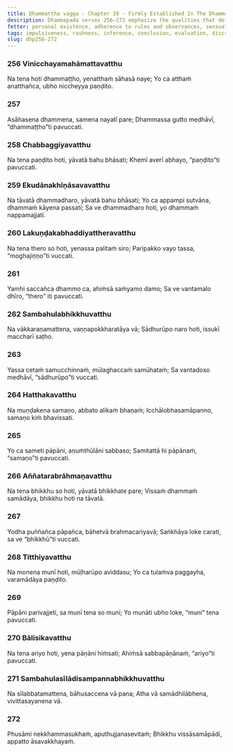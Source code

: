 ```yaml
---
title: Dhammaṭṭha vagga - Chapter 19 - Firmly Established In The Dhamma
description: Dhammapada verses 256–272 emphasize the qualities that define true wisdom, nobility, and spiritual attainment. These verses critique superficial markers such as age, outward appearance, or rituals. The chapter underscores the importance of avoiding harm, evaluating actions with discernment, and striving for the complete elimination of mental defilements.
fetter: personal existence, adherence to rules and observances, sensual desire, ill-will, conceit, ignorance
tags: impulsiveness, rashness, inference, conclusion, evaluation, discrimination, benefit, harm, wise, Dhamma, impartial, discernment, peace, animosity, fear, negligence, elder, vain, non-violence, restraint, discipline, defilements, elder, envy, miserliness, deceit, ill-will, renunciant, longing, desire, greed, injury, harm, merit, demerit, wisdom, understanding, delusion, confusion, rules and observances, mental composure, taints, dhp
slug: dhp256-272
---
```


### 256 Vinicchayamahāmattavatthu

Na tena hoti dhammaṭṭho,
yenatthaṁ sāhasā naye;
Yo ca atthaṁ anatthañca,
ubho niccheyya paṇḍito.

### 257

Asāhasena dhammena,
samena nayatī pare;
Dhammassa gutto medhāvī,
“dhammaṭṭho”ti pavuccati.

### 258 Chabbaggiyavatthu

Na tena paṇḍito hoti,
yāvatā bahu bhāsati;
Khemī averī abhayo,
“paṇḍito”ti pavuccati.

### 259 Ekudānakhīṇāsavavatthu

Na tāvatā dhammadharo,
yāvatā bahu bhāsati;
Yo ca appampi sutvāna,
dhammaṁ kāyena passati;
Sa ve dhammadharo hoti,
yo dhammaṁ nappamajjati.

### 260 Lakuṇḍakabhaddiyattheravatthu

Na tena thero so hoti,
yenassa palitaṁ siro;
Paripakko vayo tassa,
“moghajiṇṇo”ti vuccati.

### 261

Yamhi saccañca dhammo ca,
ahiṁsā saṁyamo damo;
Sa ve vantamalo dhīro,
“thero” iti pavuccati.

### 262 Sambahulabhikkhuvatthu

Na vākkaraṇamattena,
vaṇṇapokkharatāya vā;
Sādhurūpo naro hoti,
issukī maccharī saṭho.

### 263

Yassa cetaṁ samucchinnaṁ,
mūlaghaccaṁ samūhataṁ;
Sa vantadoso medhāvī,
“sādhurūpo”ti vuccati.

### 264 Hatthakavatthu

Na muṇḍakena samaṇo,
abbato alikaṁ bhaṇaṁ;
Icchālobhasamāpanno,
samaṇo kiṁ bhavissati.

### 265

Yo ca sameti pāpāni,
aṇuṁthūlāni sabbaso;
Samitattā hi pāpānaṁ,
“samaṇo”ti pavuccati.

### 266 Aññatarabrāhmaṇavatthu

Na tena bhikkhu so hoti,
yāvatā bhikkhate pare;
Vissaṁ dhammaṁ samādāya,
bhikkhu hoti na tāvatā.

### 267

Yodha puññañca pāpañca,
bāhetvā brahmacariyavā;
Saṅkhāya loke carati,
sa ve “bhikkhū”ti vuccati.

### 268 Titthiyavatthu

Na monena munī hoti,
mūḷharūpo aviddasu;
Yo ca tulaṁva paggayha,
varamādāya paṇḍito.

### 269

Pāpāni parivajjeti,
sa munī tena so muni;
Yo munāti ubho loke,
“muni” tena pavuccati.

### 270 Bālisikavatthu

Na tena ariyo hoti,
yena pāṇāni hiṁsati;
Ahiṁsā sabbapāṇānaṁ,
“ariyo”ti pavuccati.

### 271 Sambahulasīlādisampannabhikkhuvatthu

Na sīlabbatamattena,
bāhusaccena vā pana;
Atha vā samādhilābhena,
vivittasayanena vā.

### 272

Phusāmi nekkhammasukhaṁ,
aputhujjanasevitaṁ;
Bhikkhu vissāsamāpādi,
appatto āsavakkhayaṁ.
